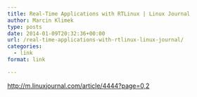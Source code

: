```yaml
---
title: Real-Time Applications with RTLinux | Linux Journal
author: Marcin Klimek
type: posts
date: 2014-01-09T20:32:36+00:00
url: /real-time-applications-with-rtlinux-linux-journal/
categories:
  - link
format: link

---
```

<p dir="ltr">
  <a href="http://m.linuxjournal.com/article/4444?page=0,2"><a href="http://m.linuxjournal.com/article/4444?page=0,2" >http://m.linuxjournal.com/article/4444?page=0,2</a></a>
</p>